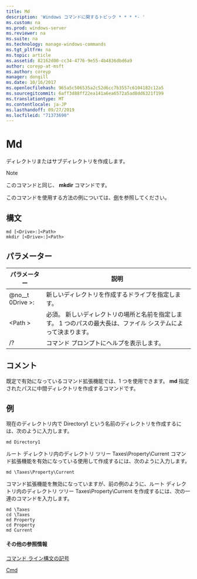 ```yaml
---
title: Md
description: 'Windows コマンドに関するトピック * * * *- '
ms.custom: na
ms.prod: windows-server
ms.reviewer: na
ms.suite: na
ms.technology: manage-windows-commands
ms.tgt_pltfrm: na
ms.topic: article
ms.assetid: 82162d00-cc34-4776-9e55-4b4836dbd6a9
author: coreyp-at-msft
ms.author: coreyp
manager: dongill
ms.date: 10/16/2017
ms.openlocfilehash: 965a5c506535a2c52d6cc7b3557c6104182c12a5
ms.sourcegitcommit: 6aff3d88ff22ea141a6ea6572a5ad8dd6321f199
ms.translationtype: MT
ms.contentlocale: ja-JP
ms.lasthandoff: 09/27/2019
ms.locfileid: "71373690"
---
```

# <a name="md"></a>Md



ディレクトリまたはサブディレクトリを作成します。

> [!NOTE]
> このコマンドと同じ、 **mkdir** コマンドです。

このコマンドを使用する方法の例については、[例](#BKMK_examples)を参照してください。

## <a name="syntax"></a>構文

```
md [<Drive>:]<Path>
mkdir [<Drive>:]<Path>
```

## <a name="parameters"></a>パラメーター

|パラメーター|説明|
|---------|-----------|
|@no__t 0Drive >:|新しいディレクトリを作成するドライブを指定します。|
|\<Path >|必須。 新しいディレクトリの場所と名前を指定します。 1 つのパスの最大長は、ファイル システムによって決まります。|
|/?|コマンド プロンプトにヘルプを表示します。|

## <a name="remarks"></a>コメント

既定で有効になっているコマンド拡張機能では、1 つを使用できます。 **md** 指定されたパスに中間ディレクトリを作成するコマンドです。

## <a name="BKMK_examples"></a>例

現在のディレクトリ内で Directory1 という名前のディレクトリを作成するには、次のように入力します。
```
md Directory1
```
ルート ディレクトリ内のディレクトリ ツリー Taxes\Property\Current コマンド拡張機能を有効になっている使用して作成するには、次のように入力します。
```
md \Taxes\Property\Current
```
コマンド拡張機能を無効になっていますが、前の例のように、ルート ディレクトリ内のディレクトリ ツリー Taxes\Property\Current を作成するには、次の一連のコマンドを入力します。
```
md \Taxes
cd \Taxes 
md Property
cd Property
md Current
```

#### <a name="additional-references"></a>その他の参照情報

[コマンド ライン構文の記号](command-line-syntax-key.md)

[Cmd](cmd.md)
